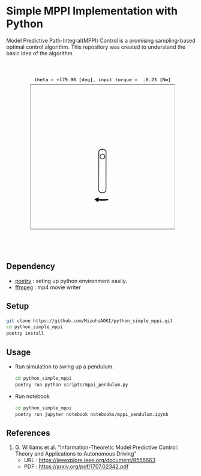 # Simple MPPI Implementation with Python
Model Predictive Path-Integral(MPPI) Control is a promising sampling-based optimal control algorithm.
This repository was created to understand the basic idea of the algorithm.

<img src="./media/pendulum_swingup_demo.gif" width="500px" alt="swinging up pendulum demonstraion">
<!-- https://github.com/MizuhoAOKI/python_simple_mppi/assets/63337525/bda8cdbc-5cfd-4885-ac8d-3240867f027c -->

## Dependency
- [poetry](https://python-poetry.org/) : seting up python environment easily.
- [ffmpeg](https://ffmpeg.org/) : mp4 movie writer

## Setup
```sh
git clone https://github.com/MizuhoAOKI/python_simple_mppi.git
cd python_simple_mppi
poetry install
```

## Usage
- Run simulation to swing up a pendulum.
    ```sh
    cd python_simple_mppi
    poetry run python scripts/mppi_pendulum.py
    ```

- Run notebook <!-- if you would like to check explanations on the algorithm. -->
    ```sh
    cd python_simple_mppi
    poetry run jupyter notebook notebooks/mppi_pendulum.ipynb
    ```

## References
1. G. Williams et al. "Information-Theoretic Model Predictive Control: Theory and Applications to Autonomous Driving" 
    - URL : https://ieeexplore.ieee.org/document/8558663
    - PDF : https://arxiv.org/pdf/1707.02342.pdf
